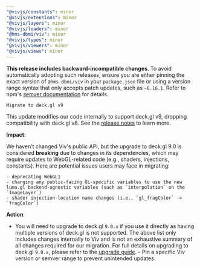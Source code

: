 ```yaml
---
"@vivjs/constants": minor
"@vivjs/extensions": minor
"@vivjs/layers": minor
"@vivjs/loaders": minor
"@hms-dbmi/viv": minor
"@vivjs/types": minor
"@vivjs/viewers": minor
"@vivjs/views": minor
---
```


**This release includes backward-incompatible changes**. To avoid automatically adopting such releases, ensure you are either pinning the exact version of `@hms-dbmi/viv` in your `package.json` file or using a version range syntax that only accepts patch updates, such as `~0.16.1`. Refer to npm's [semver documentation](https://docs.npmjs.com/cli/v6/using-npm/semver/) for details.

    Migrate to deck.gl v9

This update modifies our code internally to support deck.gl v9, dropping compatibility with deck.gl v8. See the [release notes](https://deck.gl/docs/whats-new#deckgl-v90) to learn more.

**Impact**:

We haven’t changed Viv's public API, but the upgrade to deck.gl 9.0 is considered **breaking** due to changes in its dependencies, which may require updates to WebGL-related code (e.g., shaders, injections, constants). Here are potential issues users may face in migrating:

    - deprecating WebGL1
    - changing any public-facing GL-specific variables to use the new luma.gl backend-agnostic variables (such as `interpolation` on the `ImageLayer`)
    - shader injection-location name changes (i.e., `gl_fragColor` -> `fragColor`)

**Action**:

   - You will need to upgrade to deck.gl `9.0.x` if you use it directly as having multiple versions of deck.gl is not supported. The above list only includes changes internally to Viv and is not an exhaustive summary of all changes required for our migration. For full details on upgrading to deck.gl `9.0.x`, please refer to the [upgrade guide](https://deck.gl/docs/upgrade-guide#upgrading-to-v90).
    - Pin a specific Viv version or semver range to prevent unintended updates.
